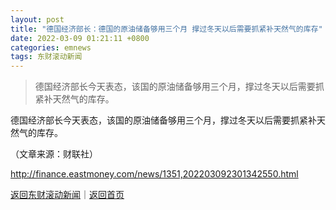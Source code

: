 ```yaml
---
layout: post
title: "德国经济部长：德国的原油储备够用三个月 撑过冬天以后需要抓紧补天然气的库存"
date: 2022-03-09 01:21:11 +0800
categories: emnews
tags: 东财滚动新闻
---
```

> 德国经济部长今天表态，该国的原油储备够用三个月，撑过冬天以后需要抓紧补天然气的库存。

<p>德国经济部长今天表态，该国的原油储备够用三个月，撑过冬天以后需要抓紧补天然气的库存。</p><p class="em_media">（文章来源：财联社）</p>

<http://finance.eastmoney.com/news/1351,202203092301342550.html>

[返回东财滚动新闻](//finews.withounder.com/emnews/)｜[返回首页](//finews.withounder.com/)